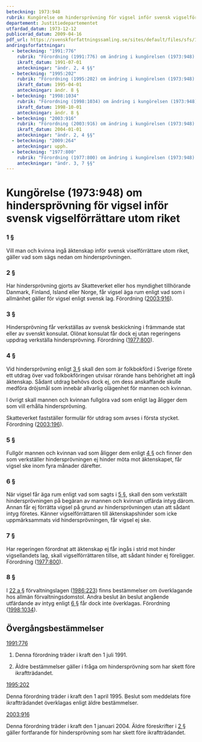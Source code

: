 ```yaml
---
beteckning: 1973:948
rubrik: Kungörelse om hindersprövning för vigsel inför svensk vigselförrättare utom riket
departement: Justitiedepartementet
utfardad_datum: 1973-12-12
publicerad_datum: 2009-04-16
pdf_url: https://svenskforfattningssamling.se/sites/default/files/sfs/1973-12/SFS1973-948.pdf
andringsforfattningar:
  - beteckning: "1991:776"
    rubrik: "Förordning (1991:776) om ändring i kungörelsen (1973:948) om hindersprövning för vigsel inför svensk vigselförrättare utom riket"
    ikraft_datum: 1991-07-01
    anteckningar: "ändr. 2, 4 §§"
  - beteckning: "1995:202"
    rubrik: "Förordning (1995:202) om ändring i kungörelsen (1973:948) om hindersprövning för vigsel inför svensk vigselförrättare utom riket"
    ikraft_datum: 1995-04-01
    anteckningar: ändr. 8 §
  - beteckning: "1998:1034"
    rubrik: "Förordning (1998:1034) om ändring i kungörelsen (1973:948) om hindersprövning för vigsel inför svensk vigselförrättare utom riket"
    ikraft_datum: 1998-10-01
    anteckningar: ändr. 8 §
  - beteckning: "2003:916"
    rubrik: "Förordning (2003:916) om ändring i kungörelsen (1973:948) om hinderprövning för vigsel inför svensk vigselförrättare utom riket"
    ikraft_datum: 2004-01-01
    anteckningar: "ändr. 2, 4 §§"
  - beteckning: "2009:264"
    anteckningar: upph.
  - beteckning: "1977:800"
    rubrik: "Förordning (1977:800) om ändring i kungörelsen (1973:948) om hindersprövning för vigsel inför svensk vigselförrättare utom riket"
    anteckningar: "ändr. 3, 7 §§"
---
```


# Kungörelse (1973:948) om hindersprövning för vigsel inför svensk vigselförrättare utom riket

### 1 §

Vill man och kvinna ingå äktenskap inför svensk viselförrättare utom riket, gäller vad som sägs nedan om hindersprövningen.

### 2 §

Har hindersprövning gjorts av Skatteverket eller hos myndighet tillhörande Danmark, Finland, Island eller Norge, får vigsel äga rum enligt vad som i allmänhet gäller för vigsel enligt svensk lag. Förordning ([2003:916](https://selex.se/eli/sfs/2003/916)).

### 3 §

Hindersprövning får verkställas av svensk beskickning i främmande stat eller av svenskt konsulat. Olönat konsulat får dock ej utan regeringens uppdrag verkställa hindersprövning. Förordning ([1977:800](https://selex.se/eli/sfs/1977/800)).

### 4 §

Vid hindersprövning enligt [3 §](#3) skall den som är folkbokförd i Sverige förete ett utdrag över vad folkbokföringen utvisar rörande hans behörighet att ingå äktenskap. Sådant utdrag behövs dock ej, om dess anskaffande skulle medföra dröjsmål som innebär allvarlig olägenhet för mannen och kvinnan.

I övrigt skall mannen och kvinnan fullgöra vad som enligt lag åligger dem som vill erhålla hindersprövning.

Skatteverket fastställer formulär för utdrag som avses i första stycket. Förordning ([2003:196](https://selex.se/eli/sfs/2003/196)).

### 5 §

Fullgör mannen och kvinnan vad som åligger dem enligt [4 §](#4) och finner den som verkställer hindersprövningen ej hinder möta mot äktenskapet, får vigsel ske inom fyra månader därefter.

### 6 §

När vigsel får äga rum enligt vad som sagts i [5 §](#5), skall den som verkställt hindersprövningen på begäran av mannen och kvinnan utfärda intyg därom. Annan får ej förrätta vigsel på grund av hindersprövningen utan att sådant intyg företes. Känner vigselförrättaren till äktenskapshinder som icke uppmärksammats vid hindersprövningen, får vigsel ej ske.

### 7 §

Har regeringen förordnat att äktenskap ej får ingås i strid mot hinder vigsellandets lag, skall vigselförrättaren tillse, att sådant hinder ej föreligger. Förordning ([1977:800](https://selex.se/eli/sfs/1977/800)).

### 8 §

I [22 a §](#22a) förvaltningslagen ([1986:223](https://selex.se/eli/sfs/1986/223)) finns bestämmelser om överklagande hos allmän förvaltningsdomstol. Andra beslut än beslut angående utfärdande av intyg enligt [6 §](#6) får dock inte överklagas. Förordning ([1998:1034](https://selex.se/eli/sfs/1998/1034)).

## Övergångsbestämmelser

[1991:776](https://selex.se/eli/sfs/1991/776)

1. Denna förordning träder i kraft den 1 juli 1991.

2. Äldre bestämmelser gäller i fråga om hindersprövning som har skett före ikraftträdandet.

[1995:202](https://selex.se/eli/sfs/1995/202)

Denna förordning träder i kraft den 1 april 1995. Beslut som meddelats före ikraftträdandet överklagas enligt äldre bestämmelser.

[2003:916](https://selex.se/eli/sfs/2003/916)

Denna förordning träder i kraft den 1 januari 2004. Äldre föreskrifter i [2 §](#2) gäller fortfarande för hindersprövning som har skett före ikraftträdandet.